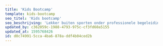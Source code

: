 ```yaml
---
title: 'Kids Bootcamp'
template: kids-bootcamp
seo_titel: 'Kids bootcamp'
seo_beschrijving: 'Lekker buiten sporten onder professionele begeleiding van een gecertificeerde trainer, met max 14 kids. Op deze manier is er voldoende overzicht om de kwaliteit van de training hoog te houden en wordt de veiligheid gewaarborgd.'
updated_by: c362059c-1988-4793-975c-cf3fd60a5155
updated_at: 1595768426
id: d0c74991-5cca-4ba6-878a-ddf4b04ced2b
---
```

